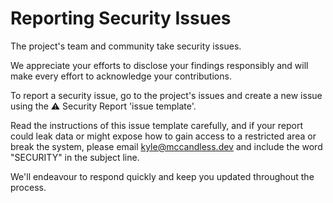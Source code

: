 # **Reporting Security Issues**

The project's team and community take security issues.

We appreciate your efforts to disclose your findings responsibly and will make every effort to acknowledge your contributions.

To report a security issue, go to the project's issues and create a new issue using the ⚠️ Security Report 'issue template'.

Read the instructions of this issue template carefully, and if your report could leak data or might expose how to gain access to a restricted area or break the system, please email [kyle@mccandless.dev](mailto:kyle@mccandless.dev) and include the word "SECURITY" in the subject line.

We'll endeavour to respond quickly and keep you updated throughout the process.
